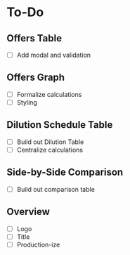 # To-Do

## Offers Table
- [ ] Add modal and validation

## Offers Graph
- [ ] Formalize calculations
- [ ] Styling

## Dilution Schedule Table
- [ ] Build out Dilution Table 
- [ ] Centralize calculations

## Side-by-Side Comparison
- [ ] Build out comparison table

## Overview
- [ ] Logo
- [ ] Title
- [ ] Production-ize
